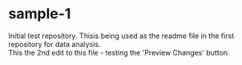 # sample-1
Initial test repository.  Thisis being used as the readme file in the first repository for data analysis.  
This the 2nd edit to this file - testing the 'Preview Changes' button.  
